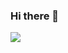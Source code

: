 ### Hi there 👋

<!--
**Aditya148/Aditya148** is a ✨ _special_ ✨ repository because its `README.md` (this file) appears on your GitHub profile.

Here are some ideas to get you started:

- 🔭 I’m currently working on Data Science Projects
- 🌱 I’m currently learning EDA(Exploratory Data Analysis)
- 👯 I’m looking to collaborate on Hacktoberfest2020
- 🤔 I’m looking for help with my Data Science Projects
- 💬 Ask me about anyt tech related stuff
- 📫 How to reach me: 
- 😄 Pronouns: He/His
- ⚡ Fun fact: We all are prone to procastination some or the other way...
-->
<img src='https://github-readme-stats.vercel.app/api?username=Aditya148&show_icons=true&theme=radical' />
